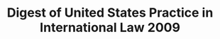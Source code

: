 ---
layout: wrapper_text
category: datasets

# Basic
identifier: "100,696"
title: "Digest of United States Practice in International Law 2009"
describedBy: "http://www.state.gov/documents/organization/155452.pdf"
description: "The 2009 Digest provides a historical record of key legal developments in 2009. Legal Adviser Harold Hongju Koh summarized the contents of the 2009 Digest, stating in part: In 2009, as this volume reflects, a new United States administration, under the Presidency of Barack Obama, took office and pursued important initiatives demonstrating its respect for the rule of law. For instance, the United States has sought to ensure its detention operations, detainee prosecutions, and uses of force are all consistent with the laws of war. In one of his first actions after taking office, President Barack Obama unequivocally banned the use of torture as an instrument of U.S. policy and instructed that all interrogations of detainees be conducted in accordance with Common Article 3 of the Geneva Conventions and with the revised Army Field Manual. The executive branch also articulated a revised, narrower legal basis for its authority to detain individuals, based on the 2001 statutory Authorization for the Use of Military Force (\"AUMF\"), and made clear that its interpretation of the AUMF would be informed by the law of war. The administration also worked with Congress to improve the legal framework governing military commissions.  The United States also pursued initiatives to renew the rule of law by reviving our treaty and agreement making process. For example, in 2009, we deposited or exchanged instruments of ratification to bring into force more than 70 advice and consent treaties, which is an all-time annual record for the United States. Among these treaties were crucial law of war instruments, tax treaties, an environmental treaty, and law enforcement treaties, including landmark agreements with the European Union on extradition and mutual legal assistance in criminal matters, which entered into force in early 2010. In addition, we negotiated a new treaty to replace the Treaty on the Reduction and Limitation of Strategic Offensive Arms (\"START\"),."
programCode:
  - "014:003"
bureauCode:
  - "014:00"

# Dates
modified: "2011-01-25"

# POC
poc:
  type: "vcard:Contact"
  fn: "Guymon, CarrieLyn"
  hasEmail: "mailto:GuymonCD@state.gov"

# Publisher
publisher:
  type: "org:Organization"
  name: "U.S. Department of State"

# Spatiotemporal
spatial: "US"
temporal: "2009-01-01T00:00:01Z/2009-12-31T23:59:59Z"

# Distribution
distribution:
  - type: "dcat:Distribution"
    downloadURL: "http://www.state.gov/documents/organization/155452.pdf"
    mediaType: "application/pdf"
  - type: "dcat:Distribution"
    accessURL: "http://www.state.gov/documents/organization/155452.pdf"
    format: "pdf"

# Keywords
keyword:
  - "-"
---